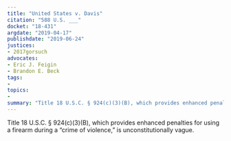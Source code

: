 ```yaml
---
title: "United States v. Davis"
citation: "588 U.S. ___"
docket: "18-431"
argdate: "2019-04-17"
publishdate: "2019-06-24"
justices:
- 2017gorsuch
advocates:
- Eric J. Feigin
- Brandon E. Beck
tags:
- 
topics:
- 
summary: "Title 18 U.S.C. § 924(c)(3)(B), which provides enhanced penalties for using a firearm during a “crime of violence,” is unconstitutionally vague."
---
```

Title 18 U.S.C. § 924(c)(3)(B), which provides enhanced penalties for using a firearm during a “crime of violence,” is unconstitutionally vague.
